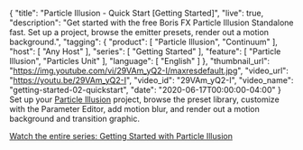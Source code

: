 {
  "title": "Particle Illusion - Quick Start [Getting Started]",
  "live": true,
  "description": "Get started with the free Boris FX Particle Illusion Standalone fast. Set up a project, browse the emitter presets, render out a motion background.",
  "tagging": {
    "product": [
      "Particle Illusion",
      "Continuum"
    ],
    "host": [
      "Any Host"
    ],
    "series": [
      "Getting Started"
    ],
    "feature": [
      "Particle Illusion",
      "Particles Unit"
    ],
    "language": [
      "English"
    ]
  },
  "thumbnail_url": "https://img.youtube.com/vi/29VAm_yQ2-I/maxresdefault.jpg",
  "video_url": "https://youtu.be/29VAm_yQ2-I",
  "video_id": "29VAm_yQ2-I",
  "video_name": "getting-started-02-quickstart",
  "date": "2020-06-17T00:00:00-04:00"
}
Set up your [Particle Illusion](https://borisfx.com/products/particle-illusion/ "Boris FX Particle Illusion") project, browse the preset library, customize with the Parameter Editor, add motion blur, and render out a motion background and transition graphic.

[Watch the entire series: Getting Started with Particle Illusion](https://borisfx.com/videos/?tags=product:Particle%20Illusion,series:Getting%20Started "Boris FX Training: Getting Started with Particle Illusion")
